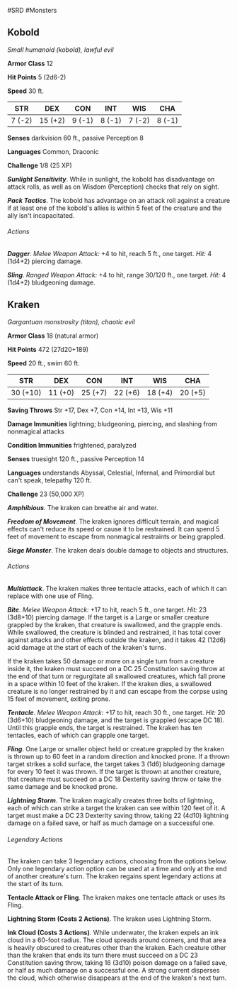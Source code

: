 #SRD #Monsters 
## Kobold

*Small humanoid (kobold), lawful evil*

**Armor Class** 12

**Hit Points** 5 (2d6-2)

**Speed** 30 ft.

| STR    | DEX     | CON    | INT    | WIS    | CHA    |
|--------|---------|--------|--------|--------|--------|
| 7 (-2) | 15 (+2) | 9 (-1) | 8 (-1) | 7 (-2) | 8 (-1) |

**Senses** darkvision 60 ft., passive Perception 8

**Languages** Common, Draconic

**Challenge** 1/8 (25 XP)

***Sunlight Sensitivity***. While in sunlight, the kobold has disadvantage on attack rolls, as well as on Wisdom (Perception) checks that rely on sight.

***Pack Tactics***. The kobold has advantage on an attack roll against a creature if at least one of the kobold's allies is within 5 feet of the creature and the ally isn't incapacitated.

###### Actions

***Dagger***. *Melee Weapon Attack:* +4 to hit, reach 5 ft., one target. *Hit:* 4 (1d4+2) piercing damage.

***Sling***. *Ranged Weapon Attack:* +4 to hit, range 30/120 ft., one target. *Hit:* 4 (1d4+2) bludgeoning damage.

## Kraken

*Gargantuan monstrosity (titan), chaotic evil*

**Armor Class** 18 (natural armor)

**Hit Points** 472 (27d20+189)

**Speed** 20 ft., swim 60 ft.

| STR      | DEX     | CON     | INT     | WIS     | CHA     |
|----------|---------|---------|---------|---------|---------|
| 30 (+10) | 11 (+0) | 25 (+7) | 22 (+6) | 18 (+4) | 20 (+5) |

**Saving Throws** Str +17, Dex +7, Con +14, Int +13, Wis +11

**Damage Immunities** lightning; bludgeoning, piercing, and slashing from nonmagical attacks

**Condition Immunities** frightened, paralyzed

**Senses** truesight 120 ft., passive Perception 14

**Languages** understands Abyssal, Celestial, Infernal, and Primordial but can't speak, telepathy 120 ft.

**Challenge** 23 (50,000 XP)

***Amphibious***. The kraken can breathe air and water.

***Freedom of Movement***. The kraken ignores difficult terrain, and magical effects can't reduce its speed or cause it to be restrained. It can spend 5 feet of movement to escape from nonmagical restraints or being grappled.

***Siege Monster***. The kraken deals double damage to objects and structures.

###### Actions

***Multiattack***. The kraken makes three tentacle attacks, each of which it can replace with one use of Fling.

***Bite***. *Melee Weapon Attack:* +17 to hit, reach 5 ft., one target. *Hit:* 23 (3d8+10) piercing damage. If the target is a Large or smaller creature grappled by the kraken, that creature is swallowed, and the grapple ends. While swallowed, the creature is blinded and restrained, it has total cover against attacks and other effects outside the kraken, and it takes 42 (12d6) acid damage at the start of each of the kraken's turns.

If the kraken takes 50 damage or more on a single turn from a creature inside it, the kraken must succeed on a DC 25 Constitution saving throw at the end of that turn or regurgitate all swallowed creatures, which fall prone in a space within 10 feet of the kraken. If the kraken dies, a swallowed creature is no longer restrained by it and can escape from the corpse using 15 feet of movement, exiting prone.

***Tentacle***. *Melee Weapon Attack:* +17 to hit, reach 30 ft., one target. *Hit:* 20 (3d6+10) bludgeoning damage, and the target is grappled (escape DC 18). Until this grapple ends, the target is restrained. The kraken has ten tentacles, each of which can grapple one target.

***Fling***. One Large or smaller object held or creature grappled by the kraken is thrown up to 60 feet in a random direction and knocked prone. If a thrown target strikes a solid surface, the target takes 3 (1d6) bludgeoning damage for every 10 feet it was thrown. If the target is thrown at another creature, that creature must succeed on a DC 18 Dexterity saving throw or take the same damage and be knocked prone.

***Lightning Storm***. The kraken magically creates three bolts of lightning, each of which can strike a target the kraken can see within 120 feet of it. A target must make a DC 23 Dexterity saving throw, taking 22 (4d10) lightning damage on a failed save, or half as much damage on a successful one.

###### Legendary Actions

The kraken can take 3 legendary actions, choosing from the options below. Only one legendary action option can be used at a time and only at the end of another creature's turn. The kraken regains spent legendary actions at the start of its turn.

**Tentacle Attack or Fling**. The kraken makes one tentacle attack or uses its Fling.

**Lightning Storm (Costs 2 Actions)**. The kraken uses Lightning Storm.

**Ink Cloud (Costs 3 Actions)**. While underwater, the kraken expels an ink cloud in a 60-foot radius. The cloud spreads around corners, and that area is heavily obscured to creatures other than the kraken. Each creature other than the kraken that ends its turn there must succeed on a DC 23 Constitution saving throw, taking 16 (3d10) poison damage on a failed save, or half as much damage on a successful one. A strong current disperses the cloud, which otherwise disappears at the end of the kraken's next turn.